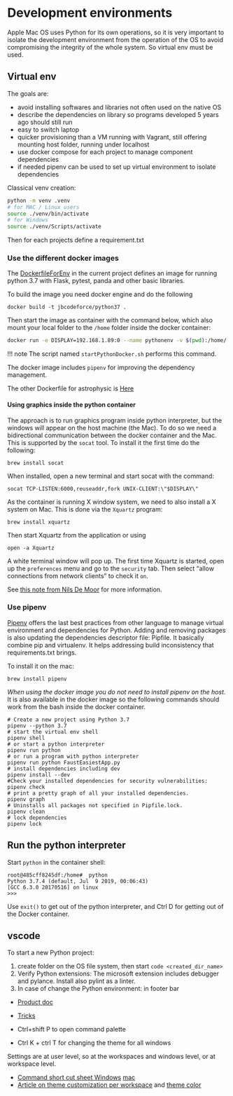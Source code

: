 # Development environments

Apple Mac OS uses Python for its own operations, so it is very important to isolate the development environment from the operation of the OS to avoid compromising the integrity of the whole system. So virtual env must be used.

## Virtual env

The goals are:

* avoid installing softwares and libraries not often used on the native OS
* describe the dependencies on library so programs developed 5 years ago should still run
* easy to switch laptop
* quicker provisioning than a VM running with Vagrant, still offering mounting host folder, running under localhost
* use docker compose for each project to manage component dependencies
* if needed pipenv can be used to set up virtual environment to isolate dependencies

Classical venv creation:

```sh
python -m venv .venv
# for MAC / Linux users
source ./venv/bin/activate
# for Windows
source ./venv/Scripts/activate
```

Then for each projects define a requirement.txt

### Use the different docker images

The [DockerfileForEnv](https://github.com/jbcodeforce/python-code/blob/master/DockerfileForEnv) in the current project defines an image for running python 3.7 with Flask, pytest, panda and other basic libraries.

To build the image you need docker engine and do the following

```
docker build -t jbcodeforce/python37 . 
```

Then start the image as container with the command below, which also mount your local folder to the `/home` folder inside the docker container:

```sh 
docker run -e DISPLAY=192.168.1.89:0 --name pythonenv -v $(pwd):/home/ -it --rm -p 5000:5000 jbcodeforce/python37 bash
```

!!! note
        The script named `startPythonDocker.sh` performs this command.

The docker image includes `pipenv` for improving the dependency management. 

The other Dockerfile for astrophysic is [Here](https://github.com/jbcodeforce/python-code/blob/master/astronomy/Dockerfile)

#### Using graphics inside the python container 

The approach is to run graphics program inside python interpreter, but the windows will appear on the host machine (the Mac). To do so we need a bidirectional communication between the docker container and the Mac. This is supported by the `socat` tool. To install it the first time do the following:

```shell
brew install socat
```

When installed, open a new terminal and start socat with the command:

```shell
socat TCP-LISTEN:6000,reuseaddr,fork UNIX-CLIENT:\"$DISPLAY\"
```

As the container is running X window system, we need to also install a X system on Mac. This is done via the `Xquartz` program:

```shell
brew install xquartz
```

Then start Xquartz from the application or using

```shell
open -a Xquartz
```

A white terminal window will pop up. The first time Xquartz is started,  open up the `preferences` menu and go to the `security` tab. Then select “allow connections from network clients” to check it `on`.

See [this note from Nils De Moor](https://cntnr.io/running-guis-with-docker-on-mac-os-x-a14df6a76efc) for more information.

### Use pipenv

[Pipenv](https://github.com/pypa/pipenv) offers the last best practices from other language to manage virtual environment and dependencies for Python. Adding and removing packages is also updating the dependencies descriptor file: Pipfile. It basically combine pip and virtualenv. It helps addressing build inconsistency that requirements.txt brings.

To install it on the mac:

```shell
brew install pipenv
```

*When using the docker image you do not need to install pipenv on the host*. It is also available in the docker image so the following commands should work from the bash inside the docker container.

```shell
# Create a new project using Python 3.7
pipenv --python 3.7
# start the virtual env shell
pipenv shell
# or start a python interpreter
pipenv run python
# or run a program with python interpreter
pipenv run python FaustEasiestApp.py
# install dependencies including dev
pipenv install --dev
#Check your installed dependencies for security vulnerabilities:
pipenv check
# print a pretty graph of all your installed dependencies.
pipenv graph 
# Uninstalls all packages not specified in Pipfile.lock.
pipenv clean
# lock dependencies
pipenv lock
```

## Run the python interpreter

Start `python` in the container shell:

```shell
root@485cff8245df:/home#  python
Python 3.7.4 (default, Jul  9 2019, 00:06:43) 
[GCC 6.3.0 20170516] on linux
>>> 
```

Use `exit()` to get out of the python interpreter, and Ctrl D for getting out of the Docker container.


## vscode

To start a new Python project:

1. create folder on the OS file system, then start `code <created_dir_name>`
1. Verify Python extensions: The microsoft extension includes debugger and pylance. Install also pylint as a linter.
1. In case of change the Python environment: in footer bar 



* [Product doc](https://code.visualstudio.com/docs)
* [Tricks](https://code.visualstudio.com/docs/getstarted/tips-and-tricks)

* Ctrl+shift P to open command palette 
* Ctrl K + ctrl T for changing the theme for all windows

Settings are at user level, so at the workspaces and windows level, or at workspace level.

* [Command short cut sheet Windows](https://code.visualstudio.com/shortcuts/keyboard-shortcuts-windows.pdf)  [mac](https://code.visualstudio.com/shortcuts/keyboard-shortcuts-macos.pdf)
* [Article on theme customization per workspace](https://medium.com/@juris.savos/setting-a-per-project-colour-scheme-in-vscode-89cc5836b1de) and [theme color](https://code.visualstudio.com/api/references/theme-color)

